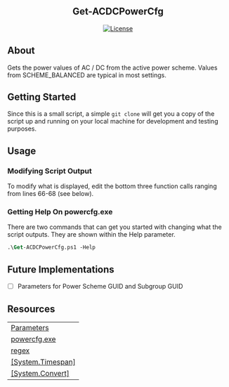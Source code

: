 <h2 align="center">Get-ACDCPowerCfg</h2>

<div align="center">

[![License](https://img.shields.io/badge/license-MIT-blue.svg)](../LICENSE)

</div>

## About
Gets the power values of AC / DC from the active power scheme.
Values from SCHEME_BALANCED are typical in most settings.

## Getting Started
Since this is a small script, a simple `git clone` will get you a copy of the script up and running on your local machine for development and testing purposes.

## Usage

### Modifying Script Output

To modify what is displayed, edit the bottom three function calls ranging from lines 66-68 (see below).

### Getting Help On powercfg.exe
There are two commands that can get you started with changing what the script outputs. They are shown within the Help parameter.

```ps
.\Get-ACDCPowerCfg.ps1 -Help
```

## Future Implementations

- [ ] Parameters for Power Scheme GUID and Subgroup GUID

## Resources

|   |
|---|
| [Parameters](https://docs.microsoft.com/en-us/powershell/module/microsoft.powershell.core/about/about_functions_advanced_parameters?view=powershell-6) |
| [powercfg.exe](https://docs.microsoft.com/en-us/windows-hardware/design/device-experiences/powercfg-command-line-options) |
| [regex](https://docs.microsoft.com/en-us/powershell/module/microsoft.powershell.core/about/about_regular_expressions?view=powershell-6) |
| [[System.Timespan]](https://docs.microsoft.com/en-us/dotnet/api/system.timespan?view=netframework-4.8) |
| [[System.Convert]](https://docs.microsoft.com/en-us/dotnet/api/system.convert?view=netframework-4.8)
